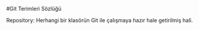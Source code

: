 #Git Terimleri Sözlüğü

Repository: Herhangi bir klasörün Git ile çalışmaya hazır hale getirilmiş hali.
